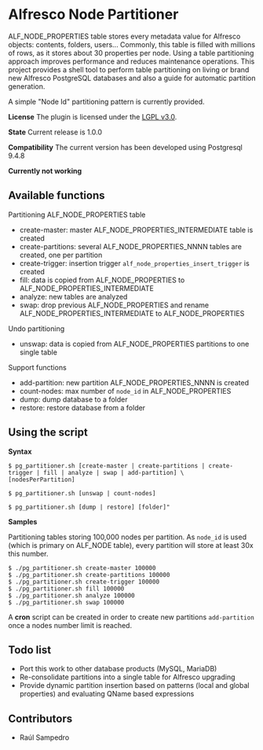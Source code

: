 
Alfresco Node Partitioner
================================================

ALF_NODE_PROPERTIES table stores every metadata value for Alfresco objects: contents, folders, users... Commonly, this table is filled with millions of rows, as it stores about 30 properties per node. Using a table partitioning approach improves performance and reduces maintenance operations. This project provides a shell tool to perform table partitioning on living or brand new Alfresco PostgreSQL databases and also a guide for automatic partition generation. 

A simple "Node Id" partitioning pattern is currently provided.

**License**
The plugin is licensed under the [LGPL v3.0](http://www.gnu.org/licenses/lgpl-3.0.html). 

**State**
Current release is 1.0.0

**Compatibility** 
The current version has been developed using Postgresql 9.4.8

**Currently not working**

Available functions
--------------------------------------

Partitioning ALF_NODE_PROPERTIES table

* create-master: master ALF_NODE_PROPERTIES_INTERMEDIATE table is created
* create-partitions: several ALF_NODE_PROPERTIES_NNNN tables are created, one per partition
* create-trigger: insertion trigger `alf_node_properties_insert_trigger` is created 
* fill: data is copied from ALF_NODE_PROPERTIES to ALF_NODE_PROPERTIES_INTERMEDIATE
* analyze: new tables are analyzed
* swap: drop previous ALF_NODE_PROPERTIES and rename ALF_NODE_PROPERTIES_INTERMEDIATE to ALF_NODE_PROPERTIES

Undo partitioning

* unswap: data is copied from ALF_NODE_PROPERTIES partitions to one single table

Support functions

* add-partition: new partition ALF_NODE_PROPERTIES_NNNN is created 
* count-nodes: max number of `node_id` in ALF_NODE_PROPERTIES
* dump: dump database to a folder
* restore: restore database from a folder

Using the script
----------------------

**Syntax**

```
$ pg_partitioner.sh [create-master | create-partitions | create-trigger | fill | analyze | swap | add-partition] \
[nodesPerPartition]

$ pg_partitioner.sh [unswap | count-nodes]

$ pg_partitioner.sh [dump | restore] [folder]"
```

**Samples**

Partitioning tables storing 100,000 nodes per partition. 
As `node_id` is used (which is primary on ALF_NODE table), every partition will store at least 30x this number.

```
$ ./pg_partitioner.sh create-master 100000
$ ./pg_partitioner.sh create-partitions 100000
$ ./pg_partitioner.sh create-trigger 100000
$ ./pg_partitioner.sh fill 100000
$ ./pg_partitioner.sh analyze 100000
$ ./pg_partitioner.sh swap 100000
```

A **cron** script can be created in order to create new partitions `add-partition` once a nodes number limit is reached.

Todo list
----------------------

* Port this work to other database products (MySQL, MariaDB)
* Re-consolidate partitions into a single table for Alfresco upgrading
* Provide dynamic partition insertion based on patterns (local and global properties) and evaluating QName based expressions

Contributors
----------------------

* Raúl Sampedro
